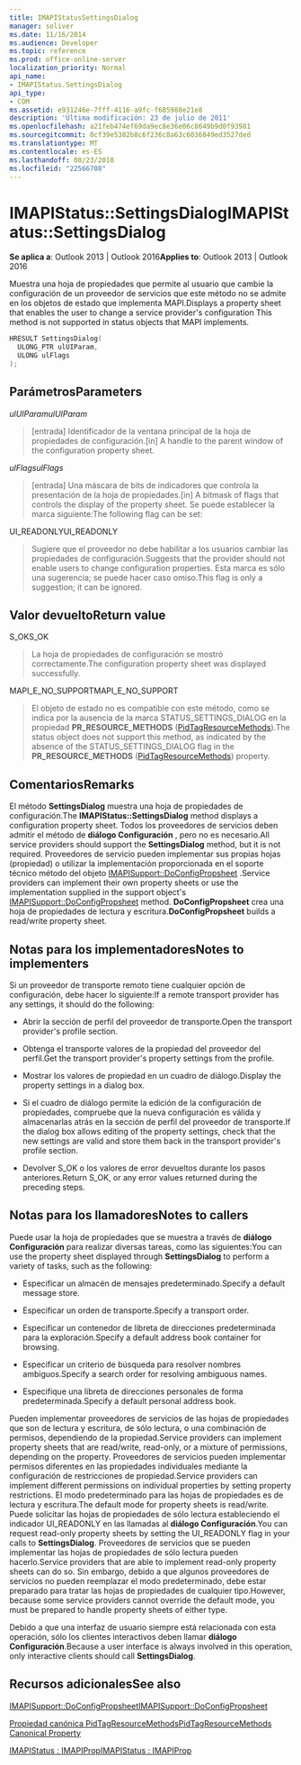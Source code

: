 ```yaml
---
title: IMAPIStatusSettingsDialog
manager: soliver
ms.date: 11/16/2014
ms.audience: Developer
ms.topic: reference
ms.prod: office-online-server
localization_priority: Normal
api_name:
- IMAPIStatus.SettingsDialog
api_type:
- COM
ms.assetid: e931246e-7fff-4116-a9fc-f685988e21e8
description: 'Última modificación: 23 de julio de 2011'
ms.openlocfilehash: a21feb474ef69da9ec8e36e06c8649b9d0f93981
ms.sourcegitcommit: 0cf39e5382b8c6f236c8a63c6036849ed3527ded
ms.translationtype: MT
ms.contentlocale: es-ES
ms.lasthandoff: 08/23/2018
ms.locfileid: "22566708"
---
```

# <a name="imapistatussettingsdialog"></a><span data-ttu-id="2e5d5-103">IMAPIStatus::SettingsDialog</span><span class="sxs-lookup"><span data-stu-id="2e5d5-103">IMAPIStatus::SettingsDialog</span></span>

  
  
<span data-ttu-id="2e5d5-104">**Se aplica a**: Outlook 2013 | Outlook 2016</span><span class="sxs-lookup"><span data-stu-id="2e5d5-104">**Applies to**: Outlook 2013 | Outlook 2016</span></span> 
  
<span data-ttu-id="2e5d5-105">Muestra una hoja de propiedades que permite al usuario que cambie la configuración de un proveedor de servicios que este método no se admite en los objetos de estado que implementa MAPI.</span><span class="sxs-lookup"><span data-stu-id="2e5d5-105">Displays a property sheet that enables the user to change a service provider's configuration This method is not supported in status objects that MAPI implements.</span></span>
  
```cpp
HRESULT SettingsDialog(
  ULONG_PTR ulUIParam,
  ULONG ulFlags
);
```

## <a name="parameters"></a><span data-ttu-id="2e5d5-106">Parámetros</span><span class="sxs-lookup"><span data-stu-id="2e5d5-106">Parameters</span></span>

 <span data-ttu-id="2e5d5-107">_ulUIParam_</span><span class="sxs-lookup"><span data-stu-id="2e5d5-107">_ulUIParam_</span></span>
  
> <span data-ttu-id="2e5d5-108">[entrada] Identificador de la ventana principal de la hoja de propiedades de configuración.</span><span class="sxs-lookup"><span data-stu-id="2e5d5-108">[in] A handle to the parent window of the configuration property sheet.</span></span>
    
 <span data-ttu-id="2e5d5-109">_ulFlags_</span><span class="sxs-lookup"><span data-stu-id="2e5d5-109">_ulFlags_</span></span>
  
> <span data-ttu-id="2e5d5-110">[entrada] Una máscara de bits de indicadores que controla la presentación de la hoja de propiedades.</span><span class="sxs-lookup"><span data-stu-id="2e5d5-110">[in] A bitmask of flags that controls the display of the property sheet.</span></span> <span data-ttu-id="2e5d5-111">Se puede establecer la marca siguiente:</span><span class="sxs-lookup"><span data-stu-id="2e5d5-111">The following flag can be set:</span></span>
    
<span data-ttu-id="2e5d5-112">UI_READONLY</span><span class="sxs-lookup"><span data-stu-id="2e5d5-112">UI_READONLY</span></span> 
  
> <span data-ttu-id="2e5d5-113">Sugiere que el proveedor no debe habilitar a los usuarios cambiar las propiedades de configuración.</span><span class="sxs-lookup"><span data-stu-id="2e5d5-113">Suggests that the provider should not enable users to change configuration properties.</span></span> <span data-ttu-id="2e5d5-114">Esta marca es sólo una sugerencia; se puede hacer caso omiso.</span><span class="sxs-lookup"><span data-stu-id="2e5d5-114">This flag is only a suggestion; it can be ignored.</span></span>
    
## <a name="return-value"></a><span data-ttu-id="2e5d5-115">Valor devuelto</span><span class="sxs-lookup"><span data-stu-id="2e5d5-115">Return value</span></span>

<span data-ttu-id="2e5d5-116">S_OK</span><span class="sxs-lookup"><span data-stu-id="2e5d5-116">S_OK</span></span> 
  
> <span data-ttu-id="2e5d5-117">La hoja de propiedades de configuración se mostró correctamente.</span><span class="sxs-lookup"><span data-stu-id="2e5d5-117">The configuration property sheet was displayed successfully.</span></span>
    
<span data-ttu-id="2e5d5-118">MAPI_E_NO_SUPPORT</span><span class="sxs-lookup"><span data-stu-id="2e5d5-118">MAPI_E_NO_SUPPORT</span></span> 
  
> <span data-ttu-id="2e5d5-119">El objeto de estado no es compatible con este método, como se indica por la ausencia de la marca STATUS_SETTINGS_DIALOG en la propiedad **PR_RESOURCE_METHODS** ([PidTagResourceMethods](pidtagresourcemethods-canonical-property.md)).</span><span class="sxs-lookup"><span data-stu-id="2e5d5-119">The status object does not support this method, as indicated by the absence of the STATUS_SETTINGS_DIALOG flag in the **PR_RESOURCE_METHODS** ([PidTagResourceMethods](pidtagresourcemethods-canonical-property.md)) property.</span></span>
    
## <a name="remarks"></a><span data-ttu-id="2e5d5-120">Comentarios</span><span class="sxs-lookup"><span data-stu-id="2e5d5-120">Remarks</span></span>

<span data-ttu-id="2e5d5-121">El método **SettingsDialog** muestra una hoja de propiedades de configuración.</span><span class="sxs-lookup"><span data-stu-id="2e5d5-121">The **IMAPIStatus::SettingsDialog** method displays a configuration property sheet.</span></span> <span data-ttu-id="2e5d5-122">Todos los proveedores de servicios deben admitir el método de **diálogo Configuración** , pero no es necesario.</span><span class="sxs-lookup"><span data-stu-id="2e5d5-122">All service providers should support the **SettingsDialog** method, but it is not required.</span></span> <span data-ttu-id="2e5d5-123">Proveedores de servicio pueden implementar sus propias hojas (propiedad) o utilizar la implementación proporcionada en el soporte técnico método del objeto [IMAPISupport::DoConfigPropsheet](imapisupport-doconfigpropsheet.md) .</span><span class="sxs-lookup"><span data-stu-id="2e5d5-123">Service providers can implement their own property sheets or use the implementation supplied in the support object's [IMAPISupport::DoConfigPropsheet](imapisupport-doconfigpropsheet.md) method.</span></span> <span data-ttu-id="2e5d5-124">**DoConfigPropsheet** crea una hoja de propiedades de lectura y escritura.</span><span class="sxs-lookup"><span data-stu-id="2e5d5-124">**DoConfigPropsheet** builds a read/write property sheet.</span></span> 
  
## <a name="notes-to-implementers"></a><span data-ttu-id="2e5d5-125">Notas para los implementadores</span><span class="sxs-lookup"><span data-stu-id="2e5d5-125">Notes to implementers</span></span>

<span data-ttu-id="2e5d5-126">Si un proveedor de transporte remoto tiene cualquier opción de configuración, debe hacer lo siguiente:</span><span class="sxs-lookup"><span data-stu-id="2e5d5-126">If a remote transport provider has any settings, it should do the following:</span></span>
  
- <span data-ttu-id="2e5d5-127">Abrir la sección de perfil del proveedor de transporte.</span><span class="sxs-lookup"><span data-stu-id="2e5d5-127">Open the transport provider's profile section.</span></span>
    
- <span data-ttu-id="2e5d5-128">Obtenga el transporte valores de la propiedad del proveedor del perfil.</span><span class="sxs-lookup"><span data-stu-id="2e5d5-128">Get the transport provider's property settings from the profile.</span></span>
    
- <span data-ttu-id="2e5d5-129">Mostrar los valores de propiedad en un cuadro de diálogo.</span><span class="sxs-lookup"><span data-stu-id="2e5d5-129">Display the property settings in a dialog box.</span></span>
    
- <span data-ttu-id="2e5d5-130">Si el cuadro de diálogo permite la edición de la configuración de propiedades, compruebe que la nueva configuración es válida y almacenarlas atrás en la sección de perfil del proveedor de transporte.</span><span class="sxs-lookup"><span data-stu-id="2e5d5-130">If the dialog box allows editing of the property settings, check that the new settings are valid and store them back in the transport provider's profile section.</span></span>
    
- <span data-ttu-id="2e5d5-131">Devolver S_OK o los valores de error devueltos durante los pasos anteriores.</span><span class="sxs-lookup"><span data-stu-id="2e5d5-131">Return S_OK, or any error values returned during the preceding steps.</span></span>
    
## <a name="notes-to-callers"></a><span data-ttu-id="2e5d5-132">Notas para los llamadores</span><span class="sxs-lookup"><span data-stu-id="2e5d5-132">Notes to callers</span></span>

<span data-ttu-id="2e5d5-133">Puede usar la hoja de propiedades que se muestra a través de **diálogo Configuración** para realizar diversas tareas, como las siguientes:</span><span class="sxs-lookup"><span data-stu-id="2e5d5-133">You can use the property sheet displayed through **SettingsDialog** to perform a variety of tasks, such as the following:</span></span> 
  
- <span data-ttu-id="2e5d5-134">Especificar un almacén de mensajes predeterminado.</span><span class="sxs-lookup"><span data-stu-id="2e5d5-134">Specify a default message store.</span></span>
    
- <span data-ttu-id="2e5d5-135">Especificar un orden de transporte.</span><span class="sxs-lookup"><span data-stu-id="2e5d5-135">Specify a transport order.</span></span>
    
- <span data-ttu-id="2e5d5-136">Especificar un contenedor de libreta de direcciones predeterminada para la exploración.</span><span class="sxs-lookup"><span data-stu-id="2e5d5-136">Specify a default address book container for browsing.</span></span>
    
- <span data-ttu-id="2e5d5-137">Especificar un criterio de búsqueda para resolver nombres ambiguos.</span><span class="sxs-lookup"><span data-stu-id="2e5d5-137">Specify a search order for resolving ambiguous names.</span></span>
    
- <span data-ttu-id="2e5d5-138">Especifique una libreta de direcciones personales de forma predeterminada.</span><span class="sxs-lookup"><span data-stu-id="2e5d5-138">Specify a default personal address book.</span></span>
    
<span data-ttu-id="2e5d5-139">Pueden implementar proveedores de servicios de las hojas de propiedades que son de lectura y escritura, de sólo lectura, o una combinación de permisos, dependiendo de la propiedad.</span><span class="sxs-lookup"><span data-stu-id="2e5d5-139">Service providers can implement property sheets that are read/write, read-only, or a mixture of permissions, depending on the property.</span></span> <span data-ttu-id="2e5d5-140">Proveedores de servicios pueden implementar permisos diferentes en las propiedades individuales mediante la configuración de restricciones de propiedad.</span><span class="sxs-lookup"><span data-stu-id="2e5d5-140">Service providers can implement different permissions on individual properties by setting property restrictions.</span></span> <span data-ttu-id="2e5d5-141">El modo predeterminado para las hojas de propiedades es de lectura y escritura.</span><span class="sxs-lookup"><span data-stu-id="2e5d5-141">The default mode for property sheets is read/write.</span></span> <span data-ttu-id="2e5d5-142">Puede solicitar las hojas de propiedades de sólo lectura estableciendo el indicador UI_READONLY en las llamadas al **diálogo Configuración**.</span><span class="sxs-lookup"><span data-stu-id="2e5d5-142">You can request read-only property sheets by setting the UI_READONLY flag in your calls to **SettingsDialog**.</span></span> <span data-ttu-id="2e5d5-143">Proveedores de servicios que se pueden implementar las hojas de propiedades de sólo lectura pueden hacerlo.</span><span class="sxs-lookup"><span data-stu-id="2e5d5-143">Service providers that are able to implement read-only property sheets can do so.</span></span> <span data-ttu-id="2e5d5-144">Sin embargo, debido a que algunos proveedores de servicios no pueden reemplazar el modo predeterminado, debe estar preparado para tratar las hojas de propiedades de cualquier tipo.</span><span class="sxs-lookup"><span data-stu-id="2e5d5-144">However, because some service providers cannot override the default mode, you must be prepared to handle property sheets of either type.</span></span> 
  
<span data-ttu-id="2e5d5-145">Debido a que una interfaz de usuario siempre está relacionada con esta operación, sólo los clientes interactivos deben llamar **diálogo Configuración**.</span><span class="sxs-lookup"><span data-stu-id="2e5d5-145">Because a user interface is always involved in this operation, only interactive clients should call **SettingsDialog**.</span></span>
  
## <a name="see-also"></a><span data-ttu-id="2e5d5-146">Recursos adicionales</span><span class="sxs-lookup"><span data-stu-id="2e5d5-146">See also</span></span>



[<span data-ttu-id="2e5d5-147">IMAPISupport::DoConfigPropsheet</span><span class="sxs-lookup"><span data-stu-id="2e5d5-147">IMAPISupport::DoConfigPropsheet</span></span>](imapisupport-doconfigpropsheet.md)
  
[<span data-ttu-id="2e5d5-148">Propiedad canónica PidTagResourceMethods</span><span class="sxs-lookup"><span data-stu-id="2e5d5-148">PidTagResourceMethods Canonical Property</span></span>](pidtagresourcemethods-canonical-property.md)
  
[<span data-ttu-id="2e5d5-149">IMAPIStatus : IMAPIProp</span><span class="sxs-lookup"><span data-stu-id="2e5d5-149">IMAPIStatus : IMAPIProp</span></span>](imapistatusimapiprop.md)

